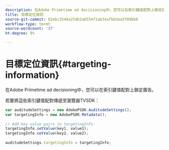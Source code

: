 ```yaml
---
description: 在Adobe Primetime ad decisioning中，您可以在索引鍵值配對上鎖定廣告。
title: 目標定位資訊
source-git-commit: 02ebc3548a254b2a6554f1ab34afbb3ea5f09bb8
workflow-type: tm+mt
source-wordcount: '37'
ht-degree: 0%

---
```


# 目標定位資訊{#targeting-information}

在Adobe Primetime ad decisioning中，您可以在索引鍵值配對上鎖定廣告。

若要將這些索引鍵值配對傳遞至瀏覽器TVSDK：

```js
var auditudeSettings = new AdobePSDK.AuditudeSettings(); 
var targetingInfo = new AdobePSDK.Metadata(); 
 
// Add key value pairs to targetingInfo 
targetingInfo.setValue(key1, value1); 
targetingInfo.setValue(key2, value2); 
 
auditudeSettings.targetingInfo = targetingInfo;
```
